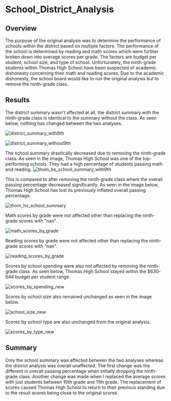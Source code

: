 # School_District_Analysis

## Overview

The purpose of the original analysis was to determine the performance of schools within the district based on multiple factors. The performance of the school is determined by reading and math scores which were further broken down into average scores per grade. The factors are budget per student, school size, and type of school. Unfortunately, the ninth-grade students within Thomas High School have been suspected of academic dishonesty concerning their math and reading scores. Due to the academic dishonesty, the school board would like to run the original analysis but to remove the ninth-grade class.

## Results

The district summary wasn't affected at all, the district summary with the ninth-grade class is identical to the summary without the class. As seen below, nothing has changed between the two analyses.

![district_summary_with9th](https://user-images.githubusercontent.com/87910875/134793583-c35d7fe6-1c61-48a0-aaea-31773496d89e.png)

![district_summary_without9th](https://user-images.githubusercontent.com/87910875/134793584-8ca28168-2fbe-418a-95bf-d61cf1f54772.png)


The school summary drastically decreased due to removing the ninth-grade class. As seen in the image, Thomas High School was one of the top-performing schools. They had a high percentage of students passing math and reading.
![thom_hs_school_summary_with9th](https://user-images.githubusercontent.com/87910875/134793183-ce285b2e-4788-4eeb-b664-48d3c7fe2359.png)

This is compared to after removing the ninth-grade class where the overall passing percentage decreased significantly. As seen in the image below, Thomas High School has lost its previously inflated overall passing percentage.

![thom_hs_school_summary](https://user-images.githubusercontent.com/87910875/134793231-9a6bc834-195f-4411-ae4e-6c71999ed154.png)

Math scores by grade were not affected other than replacing the ninth-grade scores with "nan".

![math_scores_by_grade](https://user-images.githubusercontent.com/87910875/134794244-83f34ce9-b808-4e26-86ac-45ec2711d35a.png)

Reading scores by grade were not affected other than replacing the ninth-grade scores with "nan".

![reading_scores_by_grade](https://user-images.githubusercontent.com/87910875/134794253-3182d1f6-4699-47a1-a781-33f961e903d6.png)

Scores by school spending were also not affected by removing the ninth-grade class. As seen below, Thomas High School stayed within the $630-644 budget per student range.

![scores_by_spending_new](https://user-images.githubusercontent.com/87910875/134794265-0b8dd4be-e388-4658-bb99-34e96a6f6827.png)


Scores by school size also remained unchanged as seen in the image below.

![school_size_new](https://user-images.githubusercontent.com/87910875/134794270-d7da6e6c-d6f8-4022-a859-e99581fef113.png)

Scores by school type are also unchanged from the original analysis.

![scores_by_type_new](https://user-images.githubusercontent.com/87910875/134794278-fb253e1f-126e-4d2e-b462-fa370bf01b19.png)

## Summary

Only the school summary was affected between the two analyses whereas the district analysis was overall unaffected. The first change was the different in overall passing percentage when initially dropping the ninth-grade class. Another change was made when I replaced the average scores with just students between 10th grade and 11th grade. The replacement of scores caused Thomas High School to return to their previous standing due to the result scores being close to the original scores.



